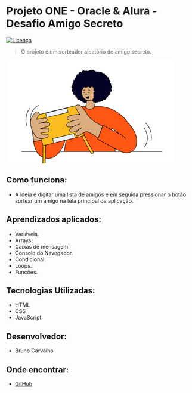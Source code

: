 # Projeto ONE - Oracle & Alura - Desafio Amigo Secreto

[![Licença](https://img.shields.io/badge/licença-MIT-green)](LICENSE)

> O projeto é um sorteador aleatório de amigo secreto.

![Imagem do Projeto](assets/amigo-secreto.png)

## Como funciona:

*   A ideia é digitar uma lista de amigos e em seguida pressionar o botão sortear um amigo na tela principal da aplicação.

## Aprendizados aplicados:

*  Variáveis.
*  Arrays.
*  Caixas de mensagem.
*  Console do Navegador.  
*  Condicional.
*  Loops.
*  Funções.

## Tecnologias Utilizadas:

*   HTML
*   CSS
*   JavaScript

## Desenvolvedor:

* Bruno Carvalho

## Onde encontrar:

*   [GitHub](https://github.com/brunodsh/projeto-one-challenge-amigo-secreto)
